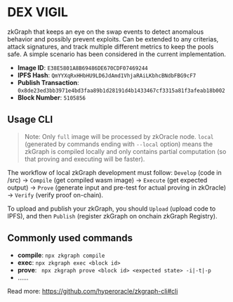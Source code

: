 # DEX VIGIL 
zkGraph that keeps an eye on the swap events to detect anomalous behavior and possibly prevent exploits.
Can be extended to any criterias, attack signatures, and track multiple different metrics to keep the pools safe.
A simple scenario has been considered in the current implementation.
- **Image ID**: `E38E5801A8B69486DE670CDF07469244`
- **IPFS Hash**: `QmYYXqRxHHbHU9LD6JdAmd1VhjaRAiLKbhcBNdbFBG9cF7`
- **Publish Transaction**: `0x8de23ed3bb3971e4bd3faa89b1d28191d4b1433467cf3315a81f3afeab18b002`
- **Block Number**: `5105856`
## Usage CLI

> Note: Only `full` image will be processed by zkOracle node. `local` (generated by commands ending with `--local` option) means the zkGraph is compiled locally and only contains partial computation (so that proving and executing will be faster).

The workflow of local zkGraph development must follow: `Develop` (code in /src) -> `Compile` (get compiled wasm image) -> `Execute` (get expected output) -> `Prove` (generate input and pre-test for actual proving in zkOracle) -> `Verify` (verify proof on-chain).

To upload and publish your zkGraph, you should `Upload` (upload code to IPFS), and then `Publish` (register zkGraph on onchain zkGraph Registry).

## Commonly used commands

- **compile**: `npx zkgraph compile`
- **exec**: `npx zkgraph exec <block id>`
- **prove**: ` npx zkgraph prove <block id> <expected state> -i|-t|-p`  
- ……

Read more: https://github.com/hyperoracle/zkgraph-cli#cli
